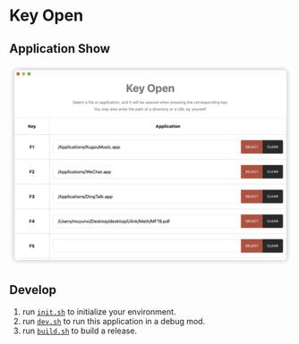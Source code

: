 # Key Open

## Application Show
![show_img](./assets/show_img.png)

## Develop
1. run [`init.sh`](./init.sh) to initialize your environment.
2. run [`dev.sh`](./dev.sh) to run this application in a debug mod.
3. run [`build.sh`](./build.sh) to build a release.
